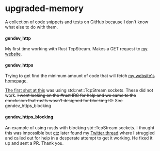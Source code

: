 # upgraded-memory
A collection of code snippets and tests on GitHub because I don't know what else to do with them.

#### gendev_http
My first time working with Rust TcpStream. Makes a GET request to [my website](genbyte.dev).

#### gendev_https
Trying to get find the minimum amount of code that will fetch [my website's homepage](genbyte.dev).

[The first shot at this](https://github.com/genuinebyte/upgraded-journey/commit/5ad1e691f3600c921089c30ac172652ef53f7da3)
was using std::net::TcpStream
sockets. These did not work. ~~I went looking on the #rust IRC for help and we came to the conclusion
that rustls wasn't designed for blocking IO.~~ See gendev_https_blocking

#### gendev_https_blocking
An example of using rustls with blocking std::TcpStream sockets. I thought this was impossible but
[ctz][ctz] later found my [Twitter thread][rustls_twt_thread] where I struggled and called out
for help in a desperate attempt to get it working. He fixed it up and sent a PR. Thank you. 

[ctz]: https://github.com/ctz
[rustls_twt_thread]: https://twitter.com/genuinebyte/status/1113300356484747264
